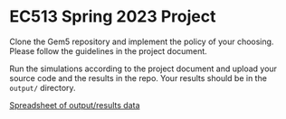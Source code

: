 # EC513 Spring 2023 Project
Clone the Gem5 repository and implement the policy of your choosing. Please follow the guidelines in the project document.

Run the simulations according to the project document and upload your source code and the results in the repo.
Your results should be in the `output/` directory.

[Spreadsheet of output/results data](https://docs.google.com/spreadsheets/d/1xP6gBqgcB1EBDJk8KljSSqoYKFdnX2-ssj1aoc4b4cg/edit?usp=sharing)
